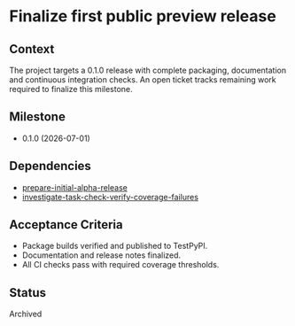 # Finalize first public preview release

## Context
The project targets a 0.1.0 release with complete packaging, documentation
and continuous integration checks. An open ticket tracks remaining work
required to finalize this milestone.

## Milestone

- 0.1.0 (2026-07-01)

## Dependencies

- [prepare-initial-alpha-release](prepare-initial-alpha-release.md)
- [investigate-task-check-verify-coverage-failures](investigate-task-check-verify-coverage-failures.md)

## Acceptance Criteria
- Package builds verified and published to TestPyPI.
- Documentation and release notes finalized.
- All CI checks pass with required coverage thresholds.

## Status
Archived
